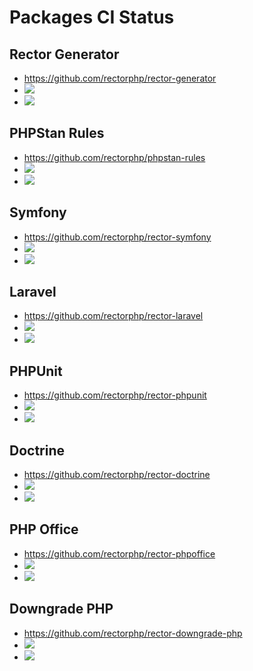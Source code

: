 # Packages CI Status

## Rector Generator

* https://github.com/rectorphp/rector-generator
* ![](https://github.com/rectorphp/rector-generator/actions/workflows/tests.yaml/badge.svg)
* ![](https://github.com/rectorphp/rector-generator/actions/workflows/code_analysis.yaml/badge.svg)

## PHPStan Rules

* https://github.com/rectorphp/phpstan-rules
* ![](https://github.com/rectorphp/phpstan-rules/actions/workflows/tests.yaml/badge.svg)
* ![](https://github.com/rectorphp/phpstan-rules/actions/workflows/code_analysis.yaml/badge.svg)

## Symfony

* https://github.com/rectorphp/rector-symfony
* ![](https://github.com/rectorphp/rector-symfony/actions/workflows/tests.yaml/badge.svg)
* ![](https://github.com/rectorphp/rector-symfony/actions/workflows/code_analysis.yaml/badge.svg)

## Laravel

* https://github.com/rectorphp/rector-laravel
* ![](https://github.com/rectorphp/rector-laravel/actions/workflows/tests.yaml/badge.svg)
* ![](https://github.com/rectorphp/rector-laravel/actions/workflows/code_analysis.yaml/badge.svg)

## PHPUnit

* https://github.com/rectorphp/rector-phpunit
* ![](https://github.com/rectorphp/rector-phpunit/actions/workflows/tests.yaml/badge.svg)
* ![](https://github.com/rectorphp/rector-phpunit/actions/workflows/code_analysis.yaml/badge.svg)

## Doctrine

* https://github.com/rectorphp/rector-doctrine
* ![](https://github.com/rectorphp/rector-doctrine/actions/workflows/tests.yaml/badge.svg)
* ![](https://github.com/rectorphp/rector-doctrine/actions/workflows/code_analysis.yaml/badge.svg)

## PHP Office

* https://github.com/rectorphp/rector-phpoffice
* ![](https://github.com/rectorphp/rector-phpoffice/actions/workflows/tests.yaml/badge.svg)
* ![](https://github.com/rectorphp/rector-phpoffice/actions/workflows/code_analysis.yaml/badge.svg)

## Downgrade PHP

* https://github.com/rectorphp/rector-downgrade-php
* ![](https://github.com/rectorphp/rector-downgrade-php/actions/workflows/tests.yaml/badge.svg)
* ![](https://github.com/rectorphp/rector-downgrade-php/actions/workflows/code_analysis.yaml/badge.svg)
